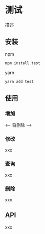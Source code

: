 # 测试

描述

## 安装

npm

```bash
npm install test
```

yarn

```bash
yarn add test
```

## 使用

### 增加

<-- 将删除 -->

### 修改

xxx

### 查询

xxx

### 删除

xxx

## API

xxx
